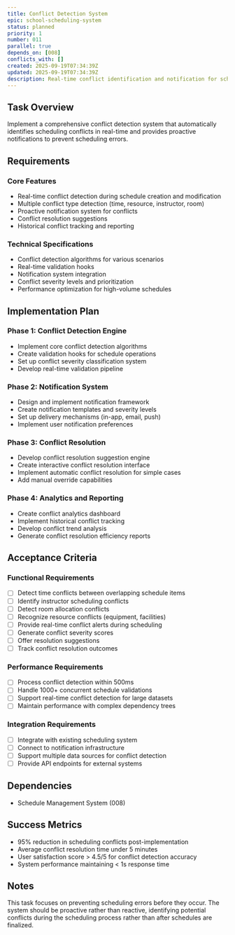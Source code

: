 ```yaml
---
title: Conflict Detection System
epic: school-scheduling-system
status: planned
priority: 1
number: 011
parallel: true
depends_on: [008]
conflicts_with: []
created: 2025-09-19T07:34:39Z
updated: 2025-09-19T07:34:39Z
description: Real-time conflict identification and notification for schedule assignments
---
```


## Task Overview
Implement a comprehensive conflict detection system that automatically identifies scheduling conflicts in real-time and provides proactive notifications to prevent scheduling errors.

## Requirements

### Core Features
- Real-time conflict detection during schedule creation and modification
- Multiple conflict type detection (time, resource, instructor, room)
- Proactive notification system for conflicts
- Conflict resolution suggestions
- Historical conflict tracking and reporting

### Technical Specifications
- Conflict detection algorithms for various scenarios
- Real-time validation hooks
- Notification system integration
- Conflict severity levels and prioritization
- Performance optimization for high-volume schedules

## Implementation Plan

### Phase 1: Conflict Detection Engine
- Implement core conflict detection algorithms
- Create validation hooks for schedule operations
- Set up conflict severity classification system
- Develop real-time validation pipeline

### Phase 2: Notification System
- Design and implement notification framework
- Create notification templates and severity levels
- Set up delivery mechanisms (in-app, email, push)
- Implement user notification preferences

### Phase 3: Conflict Resolution
- Develop conflict resolution suggestion engine
- Create interactive conflict resolution interface
- Implement automatic conflict resolution for simple cases
- Add manual override capabilities

### Phase 4: Analytics and Reporting
- Create conflict analytics dashboard
- Implement historical conflict tracking
- Develop conflict trend analysis
- Generate conflict resolution efficiency reports

## Acceptance Criteria

### Functional Requirements
- [ ] Detect time conflicts between overlapping schedule items
- [ ] Identify instructor scheduling conflicts
- [ ] Detect room allocation conflicts
- [ ] Recognize resource conflicts (equipment, facilities)
- [ ] Provide real-time conflict alerts during scheduling
- [ ] Generate conflict severity scores
- [ ] Offer resolution suggestions
- [ ] Track conflict resolution outcomes

### Performance Requirements
- [ ] Process conflict detection within 500ms
- [ ] Handle 1000+ concurrent schedule validations
- [ ] Support real-time conflict detection for large datasets
- [ ] Maintain performance with complex dependency trees

### Integration Requirements
- [ ] Integrate with existing scheduling system
- [ ] Connect to notification infrastructure
- [ ] Support multiple data sources for conflict detection
- [ ] Provide API endpoints for external systems

## Dependencies
- Schedule Management System (008)

## Success Metrics
- 95% reduction in scheduling conflicts post-implementation
- Average conflict resolution time under 5 minutes
- User satisfaction score > 4.5/5 for conflict detection accuracy
- System performance maintaining < 1s response time

## Notes
This task focuses on preventing scheduling errors before they occur. The system should be proactive rather than reactive, identifying potential conflicts during the scheduling process rather than after schedules are finalized.